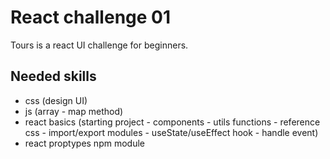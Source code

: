 # React challenge 01

Tours is a react UI challenge for beginners.

## Needed skills

- css (design UI)
- js (array - map method)
- react basics (starting project - components - utils functions - reference css - import/export modules - useState/useEffect hook - handle event)
- react proptypes npm module